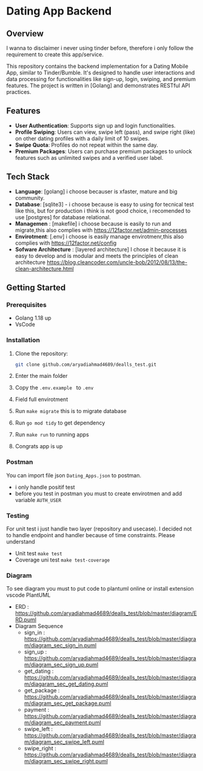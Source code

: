 # Dating App Backend

## Overview
I wanna to disclaimer i never using tinder before, therefore i only follow the requirement to create this app/service.

This repository contains the backend implementation for a Dating Mobile App, similar to Tinder/Bumble. It's designed to handle user interactions and data processing for functionalities like sign-up, login, swiping, and premium features. The project is written in [Golang] and demonstrates RESTful API practices.

## Features
- **User Authentication**: Supports sign up and login functionalities.
- **Profile Swiping**: Users can view, swipe left (pass), and swipe right (like) on other dating profiles with a daily limit of 10 swipes.
- **Swipe Quota**: Profiles do not repeat within the same day.
- **Premium Packages**: Users can purchase premium packages to unlock features such as unlimited swipes and a verified user label.

## Tech Stack
- **Language**: [golang] i choose becauser is xfaster, mature and big community.
- **Database**: [sqlite3] - i choose because is easy to using for tecnical test like this, but for production i think is not good choice, i recomended to use [postgres] for database relational.
- **Managemen** : [makefile] i choose because is easily to run and migrate,this also complies with https://12factor.net/admin-processes
- **Envirotment**: [.env] i choose is easily manage envirotmenr,this also complies with https://12factor.net/config
- **Sofware Architecture** : [layered architecture] I chose it because it is easy to develop and is modular and meets the principles of clean architecture https://blog.cleancoder.com/uncle-bob/2012/08/13/the-clean-architecture.html


## Getting Started

### Prerequisites
- Golang 1.18 up
- VsCode

### Installation
1. Clone the repository:
   ```bash
   git clone github.com/aryadiahmad4689/dealls_test.git
2. Enter the main folder 

3. Copy the `.env.example ` to `.env`

4. Field full envirotment

5. Run `make migrate` this is to migrate database

6. Run `go mod tidy` to get dependency

7. Run `make run` to running apps

8. Congrats app is up

### Postman
You can import file json `Dating_Apps.json` to postman.
- i only handle positif test
- before you test in postman you must to create envirotmen and add variable `AUTH_USER`


### Testing
For unit test i just handle two layer (repository and usecase). I decided not to handle endpoint and handler because of time constraints. Please understand
 - Unit test `make test`
 - Coverage uni test `make test-coverage`

### Diagram
To see diagram you must to put code to plantuml online or install extension vscode PlantUML
 - ERD : https://github.com/aryadiahmad4689/dealls_test/blob/master/diagram/ERD.puml
 - Diagram Sequence
    - sign_in :  https://github.com/aryadiahmad4689/dealls_test/blob/master/diagram/diagram_sec_sign_in.puml
    - sign_up :  https://github.com/aryadiahmad4689/dealls_test/blob/master/diagram/diagram_sec_sign_up.puml
    - get_dating : https://github.com/aryadiahmad4689/dealls_test/blob/master/diagram/diagaram_sec_get_dating.puml
    - get_package :  https://github.com/aryadiahmad4689/dealls_test/blob/master/diagram/diagram_sec_get_package.puml
    - payment :  https://github.com/aryadiahmad4689/dealls_test/blob/master/diagram/diagram_sec_payment.puml
    - swipe_left :  https://github.com/aryadiahmad4689/dealls_test/blob/master/diagram/diagram_sec_swipe_left.puml
    - swipe_right :  https://github.com/aryadiahmad4689/dealls_test/blob/master/diagram/diagram_sec_swipe_right.puml